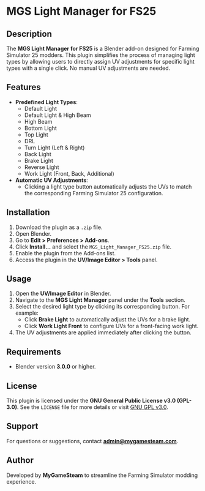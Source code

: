 # MGS Light Manager for FS25

## Description
The **MGS Light Manager for FS25** is a Blender add-on designed for Farming Simulator 25 modders. This plugin simplifies the process of managing light types by allowing users to directly assign UV adjustments for specific light types with a single click. No manual UV adjustments are needed.

## Features
- **Predefined Light Types**:
  - Default Light
  - Default Light & High Beam
  - High Beam
  - Bottom Light
  - Top Light
  - DRL
  - Turn Light (Left & Right)
  - Back Light
  - Brake Light
  - Reverse Light
  - Work Light (Front, Back, Additional)
- **Automatic UV Adjustments**:
  - Clicking a light type button automatically adjusts the UVs to match the corresponding Farming Simulator 25 configuration.

## Installation
1. Download the plugin as a `.zip` file.
2. Open Blender.
3. Go to **Edit > Preferences > Add-ons**.
4. Click **Install...** and select the `MGS_Light_Manager_FS25.zip` file.
5. Enable the plugin from the Add-ons list.
6. Access the plugin in the **UV/Image Editor > Tools** panel.

## Usage
1. Open the **UV/Image Editor** in Blender.
2. Navigate to the **MGS Light Manager** panel under the **Tools** section.
3. Select the desired light type by clicking its corresponding button. For example:
   - Click **Brake Light** to automatically adjust the UVs for a brake light.
   - Click **Work Light Front** to configure UVs for a front-facing work light.
4. The UV adjustments are applied immediately after clicking the button.

## Requirements
- Blender version **3.0.0** or higher.

## License
This plugin is licensed under the **GNU General Public License v3.0 (GPL-3.0)**. See the `LICENSE` file for more details or visit [GNU GPL v3.0](https://www.gnu.org/licenses/gpl-3.0.txt).

## Support
For questions or suggestions, contact **admin@mygamesteam.com**.

## Author
Developed by **MyGameSteam** to streamline the Farming Simulator modding experience.
